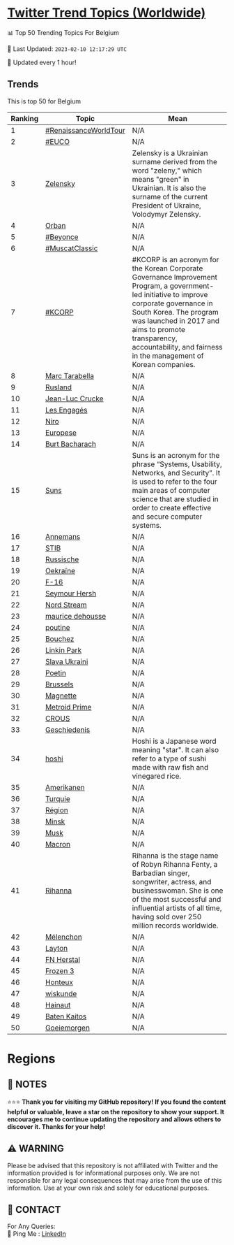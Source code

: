 [Twitter Trend Topics (Worldwide)](https://github.com/ErcinDedeoglu/Twitter-Trend-Topics)
==========


📊 Top 50 Trending Topics For Belgium

📆 Last Updated: `2023-02-10 12:17:29 UTC`

🔧 Updated every 1 hour!


## Trends

This is top 50 for Belgium

| Ranking | Topic | Mean |
| ------- | ------------ | ------------ |
| 1 | [#RenaissanceWorldTour](http://twitter.com/search?q=%23RenaissanceWorldTour) | N/A |
| 2 | [#EUCO](http://twitter.com/search?q=%23EUCO) | N/A |
| 3 | [Zelensky](http://twitter.com/search?q=Zelensky) | Zelensky is a Ukrainian surname derived from the word "zeleny," which means "green" in Ukrainian. It is also the surname of the current President of Ukraine, Volodymyr Zelensky. |
| 4 | [Orban](http://twitter.com/search?q=Orban) | N/A |
| 5 | [#Beyonce](http://twitter.com/search?q=%23Beyonce) | N/A |
| 6 | [#MuscatClassic](http://twitter.com/search?q=%23MuscatClassic) | N/A |
| 7 | [#KCORP](http://twitter.com/search?q=%23KCORP) | #KCORP is an acronym for the Korean Corporate Governance Improvement Program, a government-led initiative to improve corporate governance in South Korea. The program was launched in 2017 and aims to promote transparency, accountability, and fairness in the management of Korean companies. |
| 8 | [Marc Tarabella](http://twitter.com/search?q=Marc+Tarabella) | N/A |
| 9 | [Rusland](http://twitter.com/search?q=Rusland) | N/A |
| 10 | [Jean-Luc Crucke](http://twitter.com/search?q=Jean-Luc+Crucke) | N/A |
| 11 | [Les Engagés](http://twitter.com/search?q=Les+Engag%c3%a9s) | N/A |
| 12 | [Niro](http://twitter.com/search?q=Niro) | N/A |
| 13 | [Europese](http://twitter.com/search?q=Europese) | N/A |
| 14 | [Burt Bacharach](http://twitter.com/search?q=Burt+Bacharach) | N/A |
| 15 | [Suns](http://twitter.com/search?q=Suns) | Suns is an acronym for the phrase “Systems, Usability, Networks, and Security”. It is used to refer to the four main areas of computer science that are studied in order to create effective and secure computer systems. |
| 16 | [Annemans](http://twitter.com/search?q=Annemans) | N/A |
| 17 | [STIB](http://twitter.com/search?q=STIB) | N/A |
| 18 | [Russische](http://twitter.com/search?q=Russische) | N/A |
| 19 | [Oekraïne](http://twitter.com/search?q=Oekra%c3%afne) | N/A |
| 20 | [F-16](http://twitter.com/search?q=F-16) | N/A |
| 21 | [Seymour Hersh](http://twitter.com/search?q=Seymour+Hersh) | N/A |
| 22 | [Nord Stream](http://twitter.com/search?q=Nord+Stream) | N/A |
| 23 | [maurice dehousse](http://twitter.com/search?q=maurice+dehousse) | N/A |
| 24 | [poutine](http://twitter.com/search?q=poutine) | N/A |
| 25 | [Bouchez](http://twitter.com/search?q=Bouchez) | N/A |
| 26 | [Linkin Park](http://twitter.com/search?q=Linkin+Park) | N/A |
| 27 | [Slava Ukraini](http://twitter.com/search?q=Slava+Ukraini) | N/A |
| 28 | [Poetin](http://twitter.com/search?q=Poetin) | N/A |
| 29 | [Brussels](http://twitter.com/search?q=Brussels) | N/A |
| 30 | [Magnette](http://twitter.com/search?q=Magnette) | N/A |
| 31 | [Metroid Prime](http://twitter.com/search?q=Metroid+Prime) | N/A |
| 32 | [CROUS](http://twitter.com/search?q=CROUS) | N/A |
| 33 | [Geschiedenis](http://twitter.com/search?q=Geschiedenis) | N/A |
| 34 | [hoshi](http://twitter.com/search?q=hoshi) | Hoshi is a Japanese word meaning "star". It can also refer to a type of sushi made with raw fish and vinegared rice. |
| 35 | [Amerikanen](http://twitter.com/search?q=Amerikanen) | N/A |
| 36 | [Turquie](http://twitter.com/search?q=Turquie) | N/A |
| 37 | [Région](http://twitter.com/search?q=R%c3%a9gion) | N/A |
| 38 | [Minsk](http://twitter.com/search?q=Minsk) | N/A |
| 39 | [Musk](http://twitter.com/search?q=Musk) | N/A |
| 40 | [Macron](http://twitter.com/search?q=Macron) | N/A |
| 41 | [Rihanna](http://twitter.com/search?q=Rihanna) | Rihanna is the stage name of Robyn Rihanna Fenty, a Barbadian singer, songwriter, actress, and businesswoman. She is one of the most successful and influential artists of all time, having sold over 250 million records worldwide. |
| 42 | [Mélenchon](http://twitter.com/search?q=M%c3%a9lenchon) | N/A |
| 43 | [Layton](http://twitter.com/search?q=Layton) | N/A |
| 44 | [FN Herstal](http://twitter.com/search?q=FN+Herstal) | N/A |
| 45 | [Frozen 3](http://twitter.com/search?q=Frozen+3) | N/A |
| 46 | [Honteux](http://twitter.com/search?q=Honteux) | N/A |
| 47 | [wiskunde](http://twitter.com/search?q=wiskunde) | N/A |
| 48 | [Hainaut](http://twitter.com/search?q=Hainaut) | N/A |
| 49 | [Baten Kaitos](http://twitter.com/search?q=Baten+Kaitos) | N/A |
| 50 | [Goeiemorgen](http://twitter.com/search?q=Goeiemorgen) | N/A |



# Regions




## 📝 NOTES

⭐⭐⭐ **Thank you for visiting my GitHub repository! If you found the content helpful or valuable, leave a star on the repository to show your support. It encourages me to continue updating the repository and allows others to discover it. Thanks for your help!**


## ⚠️ WARNING

Please be advised that this repository is not affiliated with Twitter and the information provided is for informational purposes only. We are not responsible for any legal consequences that may arise from the use of this information. Use at your own risk and solely for educational purposes.


## 📨 CONTACT

 For Any Queries:  
            🏓 Ping Me : [LinkedIn](https://www.linkedin.com/in/ercindedeoglu/)
